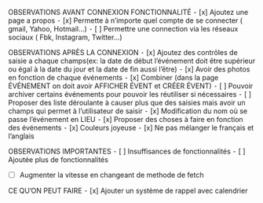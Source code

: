 OBSERVATIONS AVANT CONNEXION FONCTIONNALITÉ
⁃ [x] Ajoutez une page a propos
⁃ [x] Permette à n’importe quel compte de se connecter ( gmail, Yahoo, Hotmail…)
⁃ [ ] Permettre une connection via les réseaux sociaux ( Fbk, Instagram, Twitter…)

OBSERVATIONS APRÈS LA CONNEXION
⁃ [x] Ajoutez des contrôles de saisie a chaque champs(ex: la date de début l’événement doit être supérieur ou égal à la date du jour et la date de fin aussi l’être)
⁃ [x] Avoir des photos en fonction de chaque événements
⁃ [x] Combiner (dans la page ÉVÉNEMENT on doit avoir AFFICHER ÉVENT et CRÉER ÉVENT)
⁃ [ ] Pouvoir archiver certains événements pour pouvoir les réutiliser si nécessaires
⁃ [ ] Proposer des liste déroulante à causer plus que des saisies mais avoir un champs qui permet à l’utilisateur de saisir
⁃ [x] Modification du nom où se passe l’événement en LIEU
⁃ [x] Proposer des choses à faire en fonction des événements
⁃ [x] Couleurs joyeuse
⁃ [x] Ne pas mélanger le français et l’anglais

OBSERVATIONS IMPORTANTES
⁃ [ ] Insuffisances de fonctionnalités
⁃ [ ] Ajoutée plus de fonctionnalités

- [ ] Augmenter la vitesse en changeant de methode de fetch

CE QU’ON PEUT FAIRE
⁃ [x] Ajouter un système de rappel avec calendrier
